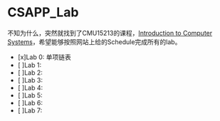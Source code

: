 # CSAPP_Lab  


不知为什么，突然就找到了CMU15213的课程，[Introduction to Computer Systems](https://www.cs.cmu.edu/~213/)，希望能够按照网站上给的Schedule完成所有的lab。  


- [x]Lab 0: 单项链表
- [ ]Lab 1:
- [ ]Lab 2:
- [ ]Lab 3:
- [ ]Lab 4:
- [ ]Lab 5:
- [ ]Lab 6:
- [ ]Lab 7: